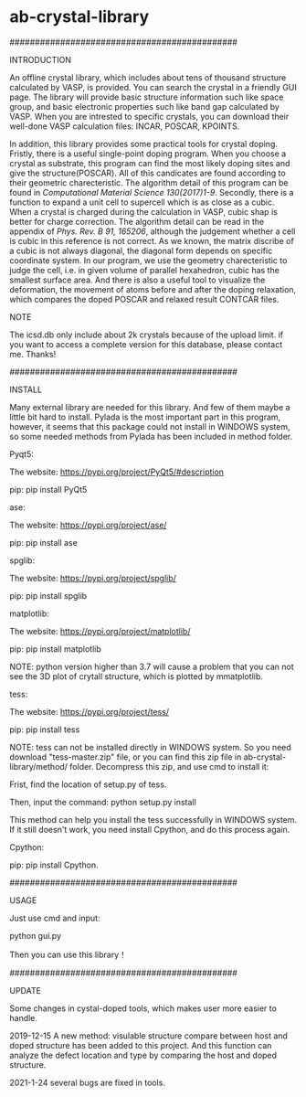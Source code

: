 # ab-crystal-library
#############################################

INTRODUCTION

An offline crystal library, which includes about tens of thousand structure calculated by VASP, is provided. You can search the crystal in a friendly GUI page. The library will provide basic structure information such like space group, and basic electronic properties such like band gap calculated by VASP. When you are intrested to specific crystals, you can download their well-done VASP calculation files: INCAR, POSCAR, KPOINTS.

In addition, this library provides some practical tools for crystal doping. Fristly, there is a useful single-point doping program. When you choose a crystal as substrate, this program can find the most likely doping sites and give the structure(POSCAR). All of this candicates are found according to their geometric charecteristic. The algorithm detail of this program can be found in *Computational Material Science 130(2017)1-9*. Secondly, there is a function to expand a unit cell to supercell which is as close as a cubic. When a crystal is charged during the calculation in VASP, cubic shap is better for charge correction. The algorithm detail can be read in the appendix of *Phys. Rev. B 91, 165206*, although the judgement whether a cell is cubic in this reference is not correct. As we known, the matrix discribe of a cubic is not always diagonal, the diagonal form depends on specific coordinate system. In our program, we use the geometry charecteristic to judge the cell, i.e. in given volume of parallel hexahedron, cubic has the smallest surface area. And there is also a useful tool to visualize the deformation, the movement of atoms before and after the doping relaxation, which compares the doped POSCAR and relaxed result CONTCAR files. 

NOTE

The icsd.db only include about 2k crystals because of the upload limit. if you want to access a complete version for this database, please contact me. 
Thanks!

#############################################

INSTALL

Many external library are needed for this library. And few of them maybe a little bit hard to install. Pylada is the most important part in this program, however, it seems that this package could not install in WINDOWS system, so some needed methods from Pylada has been included in method folder.

Pyqt5:

The website: https://pypi.org/project/PyQt5/#description

pip: pip install PyQt5

ase:

The website: https://pypi.org/project/ase/

pip: pip install ase

spglib:

The website: https://pypi.org/project/spglib/

pip: pip install spglib

matplotlib:

The website: https://pypi.org/project/matplotlib/

pip: pip install matplotlib

NOTE: python version higher than 3.7 will cause a problem that you can not see the 3D plot of crytall structure, which is plotted by mmatplotlib. 

tess:

The website: https://pypi.org/project/tess/

pip: pip install tess

NOTE: tess can not be installed directly in WINDOWS system. So you need download "tess-master.zip" file, or you can find this zip file in ab-crystal-library/method/ folder. Decompress this zip, and use cmd to install it:

Frist, find the location of setup.py of tess.

Then, input the command: python setup.py install

This method can help you install the tess successfully in WINDOWS system. If it still doesn't work, you need install Cpython, and do this process again.

Cpython:

pip: pip install Cpython.

#############################################

USAGE

Just use cmd and input:

python gui.py

Then you can use this library！

#############################################

UPDATE

Some changes in cystal-doped tools, which makes user more easier to handle.

2019-12-15
A new method: visulable structure compare between host and doped structure has been added to this project. And this function can analyze the defect location and type by comparing the host and doped structure.

2021-1-24
several bugs are fixed in tools.
